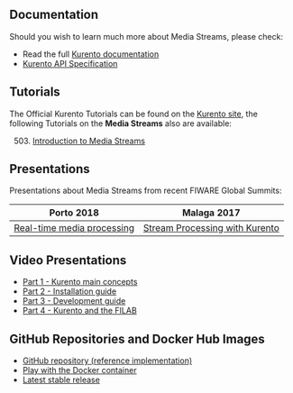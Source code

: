 ## Documentation

Should you wish to learn much more about Media Streams, please check:

-   Read the full [Kurento documentation](https://kurento.rtfd.io/)
-   [Kurento API Specification](http://docs.streamoriented.apiary.io/)

## Tutorials

The Official Kurento Tutorials can be found on the
[Kurento site](https://doc-kurento.readthedocs.io/en/stable/user/tutorials.html),
the following Tutorials on the **Media Streams** also are available:

&nbsp; 503.
[Introduction to Media Streams](https://fiware-tutorials.readthedocs.io/en/latest/media-streams)<br/>

## Presentations

Presentations about Media Streams from recent FIWARE Global Summits:

| Porto 2018                                                                                                                                    | Malaga 2017                                                                                                                         |
| --------------------------------------------------------------------------------------------------------------------------------------------- | ----------------------------------------------------------------------------------------------------------------------------------- |
| [Real-time media processing](https://www.slideshare.net/FI-WARE/fiware-global-summit-realtime-media-stream-processing-using-kurento-97030173) | [Stream Processing with Kurento](https://www.slideshare.net/FI-WARE/fiware-tech-summit-stream-processing-with-kurento-media-server) |

## Video Presentations

-   [Part 1 - Kurento main concepts](https://www.youtube.com/watch?v=1EKV1wpz4iU)
-   [Part 2 - Installation guide](https://www.youtube.com/watch?v=I-qAFViQfBk)
-   [Part 3 - Development guide](https://www.youtube.com/watch?v=rloBE438avU)
-   [Part 4 - Kurento and the FILAB](https://www.youtube.com/watch?v=U-_vh03g5cs)

## GitHub Repositories and Docker Hub Images

-   [GitHub repository (reference implementation)](https://github.com/Kurento/kurento-media-server)
-   [Play with the Docker container](https://hub.docker.com/r/fiware/stream-oriented-kurento/)
-   [Latest stable release](https://github.com/Kurento/kurento-media-server/releases/latest)
